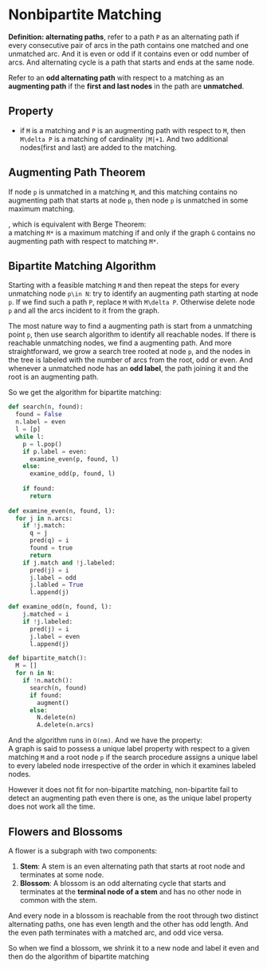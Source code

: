 # Nonbipartite Matching
**Definition: alternating paths**, refer to a path `P` as an alternating path if every consecutive pair of arcs in the path contains one matched and one unmatched arc. And it is even or odd if it contains even or odd number of arcs. And alternating cycle is a path that starts and ends at the same node.

Refer to an **odd alternating path** with respect to a matching as an **augmenting path** if the **first and last nodes** in the path are **unmatched**.

## Property
- if `M` is a matching and `P` is an augmenting path with respect to `M`, then `M\delta P` is a matching of cardinality `|M|+1`. And two additional nodes(first and last) are added to the matching.

## Augmenting Path Theorem
If node `p` is unmatched in a matching `M`, and this matching contains no augmenting path that starts at node `p`, then node `p` is unmatched in some maximum matching.

, which is equivalent with Berge Theorem:  
a matching `M*` is a maximum matching if and only if the graph `G` contains no augmenting path with respect to matching `M*`.

## Bipartite Matching Algorithm
Starting with a feasible matching `M` and then repeat the steps for every unmatching node `p\in N`: try to identify an augmenting path starting at node `p`. If we find such a path `P`, replace `M` with `M\delta P`. Otherwise delete node `p` and all the arcs incident to it from the graph.

The most nature way to find a augmenting path is start from a unmatching point `p`, then use search algorithm to identify all reachable nodes. If there is reachable unmatching nodes, we find a augmenting path. And more straightforward, we grow a search tree rooted at node `p`, and the nodes in the tree is labeled with the number of arcs from the root, odd or even. And whenever a unmatched node has an **odd label**, the path joining it and the root is an augmenting path.

So we get the algorithm for bipartite matching:
```python
def search(n, found):
  found = False
  n.label = even
  l = [p]
  while l:
    p = l.pop()
    if p.label = even:
      examine_even(p, found, l)
    else:
      examine_odd(p, found, l)
    
    if found:
      return
    
def examine_even(n, found, l):
  for j in n.arcs:
    if !j.match:
      q = j
      pred(q) = i
      found = true
      return
    if j.match and !j.labeled:
      pred(j) = i
      j.label = odd
      j.labled = True
      l.append(j)

def examine_odd(n, found, l):
    j.matched = i
    if !j.labeled:
      pred(j) = i
      j.label = even
      l.append(j)

def bipartite_match():
  M = []
  for n in N:
    if !n.match():
      search(n, found)
      if found:
        augment()
      else:
        N.delete(n)
        A.delete(n.arcs)
```
And the algorithm runs in `O(nm)`. And we have the property:  
A graph is said to possess a unique label property with respect to a given matching `M` and a root node `p` if the search procedure assigns a unique label to every labeled node irrespective of the order in which it examines labeled nodes.

However it does not fit for non-bipartite matching, non-bipartite fail to detect an augmenting path even there is one, as the unique label property does not work all the time.

## Flowers and Blossoms
A flower is a subgraph with two components:
1. **Stem**: A stem is an even alternating path that starts at root node and terminates at some node.
1. **Blossom**: A blossom is an odd alternating cycle that starts and terminates at the **terminal node of a stem** and has no other node in common with the stem.

And every node in a blossom is reachable from the root through two distinct alternating paths, one has even length and the other has odd length. And the even path terminates with a matched arc, and odd vice versa.

So when we find a blossom, we shrink it to a new node and label it even and then do the algorithm of bipartite matching
